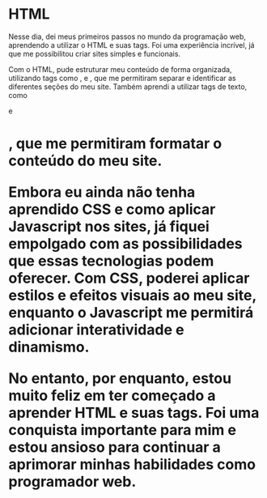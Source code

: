 # HTML

Nesse dia, dei meus primeiros passos no mundo da programação web, aprendendo a utilizar o HTML e suas tags. Foi uma experiência incrível, já que me possibilitou criar sites simples e funcionais.

Com o HTML, pude estruturar meu conteúdo de forma organizada, utilizando tags como <head>, <body> e <link>, que me permitiram separar e identificar as diferentes seções do meu site. Também aprendi a utilizar tags de texto, como <p> e <h1>, que me permitiram formatar o conteúdo do meu site.

Embora eu ainda não tenha aprendido CSS e como aplicar Javascript nos sites, já fiquei empolgado com as possibilidades que essas tecnologias podem oferecer. Com CSS, poderei aplicar estilos e efeitos visuais ao meu site, enquanto o Javascript me permitirá adicionar interatividade e dinamismo.

No entanto, por enquanto, estou muito feliz em ter começado a aprender HTML e suas tags. Foi uma conquista importante para mim e estou ansioso para continuar a aprimorar minhas habilidades como programador web.